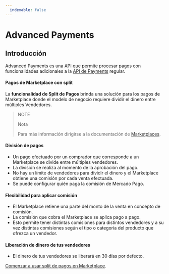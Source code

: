 ```yaml
---
  indexable: false
---
```


# Advanced Payments
## Introducción

Advanced Payments es una API que permite procesar pagos con funcionalidades adicionales a la [API de Payments](https://www.mercadopago[FAKER][URL][DOMAIN]/developers/es/guides/online-payments/checkout-api/introduction) regular.

#### Pagos de Marketplace con split

La **funcionalidad de Split de Pagos** brinda una solución para los pagos de Marketplace donde el modelo de negocio requiere dividir el dinero entre múltiples Vendedores.

> NOTE
>
> Nota
>
> Para más información dirigirse a la documentación de [Marketplaces](https://www.mercadopago[FAKER][URL][DOMAIN]/developers/es/guides/online-payments/marketplace/checkout-api/introduction).

#### División de pagos

* Un pago efectuado por un comprador que corresponde a un Marketplace se divide entre múltiples vendedores.
* La división se realiza al momento de la aprobación del pago.
* No hay un límite de vendedores para dividir el dinero y el Marketplace obtiene una comisión por cada venta efectuada.
* Se puede configurar quién paga la comisión de Mercado Pago.

#### Flexibilidad para aplicar comisión

* El Marketplace retiene una parte del monto de la venta en concepto de comisión.
* La comisión que cobra el Marketplace se aplica pago a pago.
* Esto permite tener distintas comisiones para distintos vendedores y a su vez distintas comisiones según el tipo o categoría del producto que ofrezca un vendedor.

#### Liberación de dinero de tus vendedores 

* El dinero de tus vendedores se liberará en 30 días por defecto.

[Comenzar a usar split de pagos en Marketplace](https://www.mercadopago[FAKER][URL][DOMAIN]/developers/es/guides/online-payments/marketplace/advanced-payments/receive-split-payments).
